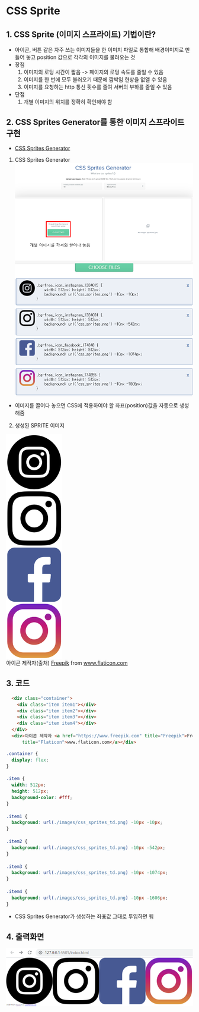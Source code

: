 # CSS Sprite

## 1. CSS Sprite (이미지 스프라이트) 기법이란?
- 아이콘, 버튼 같은 자주 쓰는 이미지들을 한 이미지 파일로 통합해 배경이미지로 만들어 놓고 position 값으로 각각의 이미지를 불러오는 것
- 장점
  1. 이미지의 로딩 시간이 짧음 -> 페이지의 로딩 속도를 줄일 수 있음
  1. 이미지를 한 번에 모두 불러오기 때문에 깜박임 현상을 없앨 수 있음
  1. 이미지를 요청하는 http 통신 횟수를 줄여 서버의 부하를 줄일 수 있음
- 단점
  1. 개별 이미지의 위치를 정확히 확인해야 함
  
  
## 2. CSS Sprites Generator를 통한 이미지 스프라이트 구현
  - [CSS Sprites Generator](https://www.toptal.com/developers/css/sprite-generator/)
  1. CSS Sprites Generator
  ![홈페이지 개요](./css_sprite_img/01.png)
  ![이미지 포지션](./css_sprite_img/02.png)
  - 이미지를 끌어다 놓으면 CSS에 적용하여야 할 좌표(position)값을 자동으로 생성해줌
  2. 생성된 SPRITE 이미지
  <img src="./css_sprite_img/css_sprites_td.png" width="30%" alt="Sprite Images" style="display:block;">
  <div>아이콘 제작자(출처) <a href="https://www.freepik.com" title="Freepik">Freepik</a> from <a href="https://www.flaticon.com/kr/"
      title="Flaticon">www.flaticon.com</a></div>

## 3. 코드
```html
  <div class="container">
    <div class="item item1"></div>
    <div class="item item2"></div>
    <div class="item item3"></div>
    <div class="item item4"></div>
  </div>
  <div>아이콘 제작자 <a href="https://www.freepik.com" title="Freepik">Freepik</a> from <a href="https://www.flaticon.com/kr/"
      title="Flaticon">www.flaticon.com</a></div>
```
```css
.container {
  display: flex;
}

.item {
  width: 512px;
  height: 512px;
  background-color: #fff;
}

.item1 {
  background: url(./images/css_sprites_td.png) -10px -10px;
}

.item2 {
  background: url(./images/css_sprites_td.png) -10px -542px;
}

.item3 {
  background: url(./images/css_sprites_td.png) -10px -1074px;
}

.item4 {
  background: url(./images/css_sprites_td.png) -10px -1606px;
}
```
- CSS Sprites Generator가 생성하는 좌표값 그대로 투입하면 됨

## 4. 출력화면
  ![출력화면](./css_sprite_img/03.png)